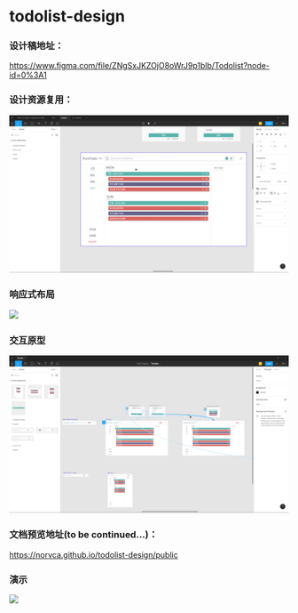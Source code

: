 # todolist-design

### 设计稿地址：

https://www.figma.com/file/ZNgSxJKZOjO8oWrJ9p1blb/Todolist?node-id=0%3A1



### 设计资源复用：

![](https://raw.githubusercontent.com/norvca/pics/master/design/figma/desin-system/Resource-reuse/Resource%20reuse.gif)



### 响应式布局

![](https://raw.githubusercontent.com/norvca/pics/master/design/figma/desin-system/responsive/responsive.gif)



### 交互原型

![](https://raw.githubusercontent.com/norvca/pics/master/design/figma/desin-system/prototype/prototype.gif)





### 文档预览地址(to be continued...)：

https://norvca.github.io/todolist-design/public

### 演示

![](https://raw.githubusercontent.com/norvca/pics/master/todolist-design-1.gif)




